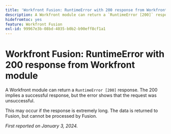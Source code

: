 ```yaml
---
title: 'Workfront Fusion: RuntimeError with 200 response from Workfront module'
description: A Workfront module can return a `RuntimeError [200]` response. The 200 implies a successful response, but the error shows that the request was unsuccessful.
hidefromtoc: yes
feature: Workfront Fusion
exl-id: 99967e3b-08bd-4035-b0b2-b90eff8cf1a1
---
```

# Workfront Fusion: RuntimeError with 200 response from Workfront module

A Workfront module can return a `RuntimeError [200]` response. The 200 implies a successful response, but the error shows that the request was unsuccessful.

This may occur if the response is extremely long. The data is returned to Fusion, but cannot be processed by Fusion.

_First reported on January 3, 2024._
